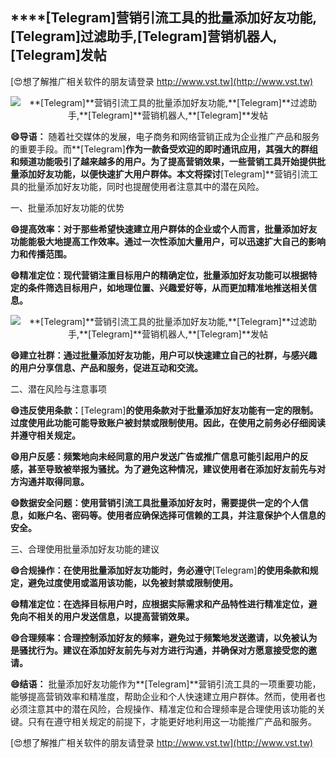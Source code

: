 ## ****[Telegram]**营销引流工具的批量添加好友功能,**[Telegram]**过滤助手,**[Telegram]**营销机器人,**[Telegram]**发帖**

[😍想了解推广相关软件的朋友请登录 http://www.vst.tw](http://www.vst.tw)

 <center><img src="https://vst.tw/MP4/tuiguang/png/8.png" alt="**[Telegram]**营销引流工具的批量添加好友功能,**[Telegram]**过滤助手,**[Telegram]**营销机器人,**[Telegram]**发帖"></center>

**😄导语：**
随着社交媒体的发展，电子商务和网络营销正成为企业推广产品和服务的重要手段。而**[Telegram]**作为一款备受欢迎的即时通讯应用，其强大的群组和频道功能吸引了越来越多的用户。为了提高营销效果，一些营销工具开始提供批量添加好友功能，以便快速扩大用户群体。本文将探讨**[Telegram]**营销引流工具的批量添加好友功能，同时也提醒使用者注意其中的潜在风险。

一、批量添加好友功能的优势

**😄提高效率：对于那些希望快速建立用户群体的企业或个人而言，批量添加好友功能能极大地提高工作效率。通过一次性添加大量用户，可以迅速扩大自己的影响力和传播范围。**

**😄精准定位：现代营销注重目标用户的精确定位，批量添加好友功能可以根据特定的条件筛选目标用户，如地理位置、兴趣爱好等，从而更加精准地推送相关信息。**

 <center><img src="https://vst.tw/MP4/tuiguang/png/8.png" alt="**[Telegram]**营销引流工具的批量添加好友功能,**[Telegram]**过滤助手,**[Telegram]**营销机器人,**[Telegram]**发帖"></center>

**😄建立社群：通过批量添加好友功能，用户可以快速建立自己的社群，与感兴趣的用户分享信息、产品和服务，促进互动和交流。**

二、潜在风险与注意事项

**😄违反使用条款：**[Telegram]**的使用条款对于批量添加好友功能有一定的限制。过度使用此功能可能导致账户被封禁或限制使用。因此，在使用之前务必仔细阅读并遵守相关规定。**

**😄用户反感：频繁地向未经同意的用户发送广告或推广信息可能引起用户的反感，甚至导致被举报为骚扰。为了避免这种情况，建议使用者在添加好友前先与对方沟通并取得同意。**

**😄数据安全问题：使用营销引流工具批量添加好友时，需要提供一定的个人信息，如账户名、密码等。使用者应确保选择可信赖的工具，并注意保护个人信息的安全。**

三、合理使用批量添加好友功能的建议

**😄合规操作：在使用批量添加好友功能时，务必遵守**[Telegram]**的使用条款和规定，避免过度使用或滥用该功能，以免被封禁或限制使用。**

**😄精准定位：在选择目标用户时，应根据实际需求和产品特性进行精准定位，避免向不相关的用户发送信息，以提高营销效果。**

**😄合理频率：合理控制添加好友的频率，避免过于频繁地发送邀请，以免被认为是骚扰行为。建议在添加好友前先与对方进行沟通，并确保对方愿意接受您的邀请。**

**😄结语：**
批量添加好友功能作为**[Telegram]**营销引流工具的一项重要功能，能够提高营销效率和精准度，帮助企业和个人快速建立用户群体。然而，使用者也必须注意其中的潜在风险，合规操作、精准定位和合理频率是合理使用该功能的关键。只有在遵守相关规定的前提下，才能更好地利用这一功能推广产品和服务。

[😍想了解推广相关软件的朋友请登录 http://www.vst.tw](http://www.vst.tw)



